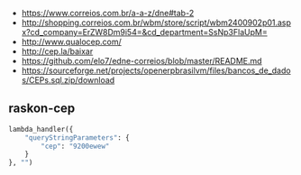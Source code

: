 
- https://www.correios.com.br/a-a-z/dne#tab-2
- http://shopping.correios.com.br/wbm/store/script/wbm2400902p01.aspx?cd_company=ErZW8Dm9i54=&cd_department=SsNp3FlaUpM=
- http://www.qualocep.com/
- http://cep.la/baixar
- https://github.com/elo7/edne-correios/blob/master/README.md
- https://sourceforge.net/projects/openerpbrasilvm/files/bancos_de_dados/CEPs.sql.zip/download



## raskon-cep
```python
lambda_handler({
    "queryStringParameters": {
        "cep": "9200ewew"
    }
}, "")
```